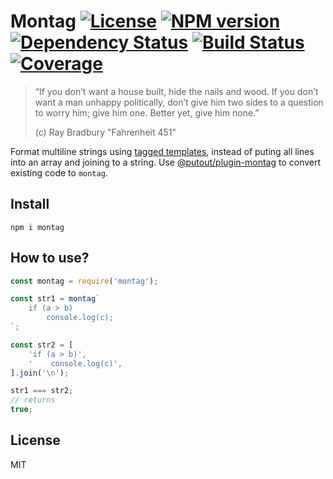 # Montag [![License][LicenseIMGURL]][LicenseURL] [![NPM version][NPMIMGURL]][NPMURL] [![Dependency Status][DependencyStatusIMGURL]][DependencyStatusURL] [![Build Status][BuildStatusIMGURL]][BuildStatusURL] [![Coverage][CoverageIMGURL]][CoverageURL]

> “If you don’t want a house built, hide the nails and wood.
> If you don’t want a man unhappy politically, don’t give him two sides to a question to worry him; give him one. Better yet, give him none.”
>
> (c) Ray Bradbury "Fahrenheit 451"

Format multiline strings using [tagged templates](https://developer.mozilla.org/en-US/docs/Web/JavaScript/Reference/Template_literals#Tagged_templates), instead of puting all lines into an array and joining to a string. Use [@putout/plugin-montag](https://github.com/coderaiser/putout/tree/master/packages/plugin-montag) to convert existing code to `montag`.

## Install

```
npm i montag
```

## How to use?

```js
const montag = require('montag');

const str1 = montag`
    if (a > b)
        console.log(c);
`;

const str2 = [
    'if (a > b)',
    '    console.log(c)',
].join('\n');

str1 === str2;
// returns
true;
```

## License

MIT

[NPMIMGURL]: https://img.shields.io/npm/v/montag.svg?style=flat&longCache=true
[BuildStatusIMGURL]: https://img.shields.io/travis/coderaiser/montag/master.svg?style=flat&longCache=true
[DependencyStatusIMGURL]: https://img.shields.io/david/coderaiser/montag.svg?style=flat&longCache=true
[LicenseIMGURL]: https://img.shields.io/badge/license-MIT-317BF9.svg?style=flat&longCache=true
[NPMURL]: https://npmjs.org/package/montag "npm"
[BuildStatusURL]: https://travis-ci.org/coderaiser/montag "Build Status"
[DependencyStatusURL]: https://david-dm.org/coderaiser/montag "Dependency Status"
[LicenseURL]: https://tldrlegal.com/license/mit-license "MIT License"
[CoverageURL]: https://coveralls.io/github/coderaiser/montag?branch=master
[CoverageIMGURL]: https://coveralls.io/repos/coderaiser/montag/badge.svg?branch=master&service=github
